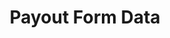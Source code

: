 ---
title: Payout Form Data
position_number: 3
type: Data
description: Direct payouts requires to get certains details from end-users in order to complete /payout-session request.

content_markdown: |-
  Form data details comes from the response retreived from /payout-options, indicated on the array "formInputs".

  | **Parameter**   | **Data Type** | **Example**                     | **Description** |
  | label\*         | string    | Bank Code        | Input label name to display. |
  | name\*          | string    | bankCode         | Name of the input to submit. |
  | type\*          | string    | select   | Type of the input to render, supported types: string, select, boolean. |
  | values\*        | array     | [ {"value": "0001", "name": "TEST BANK"} ] | Array of objects that indicates values for the input field. |
  | required\*      | boolean   | true   | Indicates if the input field is required. |
  | validations     | object    | { "minLength": 5, "maxLength": 100 } | Record object to indicate some extra validations. |

  {: .warning }
  **Note**: Integration must process this array of inputs and build later the request on the formData object to be submited on /direct-payout call.

right_code_blocks:
  - code_block: |1-
     {
        ...
        "formInputs": [
            {
                "label": "Beneficiary's name",
                "name": "name",
                "type": "string",
                "values": [],
                "required": true,
                "queryOptions": null,
                "validations": {
                    "minLength": 5,
                    "maxLength": 100
                }
            },
            {
                "label": "Beneficiary's phone",
                "name": "phone",
                "type": "string",
                "values": [],
                "required": false,
                "queryOptions": null,
                "validations": null
            },
            {
                "label": "Beneficiary's email",
                "name": "email",
                "type": "string",
                "values": [],
                "required": false,
                "queryOptions": null,
                "validations": null
            },
            {
                "label": "Beneficiary's PIX account type",
                "name": "account_type",
                "type": "select",
                "values": [
                    {
                        "value": "CPF",
                        "name": "CPF"
                    },
                    {
                        "value": "PHONE",
                        "name": "Phone"
                    },
                    {
                        "value": "EMAIL",
                        "name": "Email"
                    }
                ],
                "required": true,
                "queryOptions": null,
                "validations": null
            }
            ...
          ]
    title: Form Inputs array example
    language: json
  - code_block: |2-
        {
          "country": "BR",
          "currency": "BRL",
          "option": "PIX", 
          "amount": 150,
          "redirectUrl": "https://merchant1.io/where/to/go",
          "merchantReference": "customRef-999",
          "description": "Additional remark for this payout.",
          "userId": "merchant_user123",
          "ip": "13.12.11.10",
          "extra1": "merchant extra value 1",
          "extra2": "merchant extra value 2",
          "extra3": "merchant extra value 3",
          "formData": {
              "name": "John Doe",
              "account_type": "EMAIL",
              "account": "merchant@pagsmile.com",
              "document_type": "CPF",
              "document_id": "50284414727"
          }
        }
    title: Direct payout example
    language: json

---
